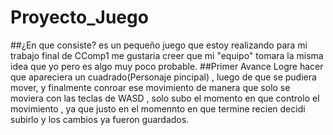 # Proyecto_Juego
##¿En que consiste?
es un pequeño juego que estoy realizando para mi trabajo final de CComp1
me gustaria creer que mi "equipo" tomara la misma idea  que yo pero es algo muy poco probable.
##Primer Avance 
Logre hacer  que apareciera un cuadrado(Personaje pincipal) , luego de que se pudiera mover, y finalmente conroar ese movimiento de manera que solo se moviera con las teclas de WASD , solo subo el momento en que controlo el movimiento , ya que justo en el momennto en que termine recien decidi subirlo y los cambios ya fueron guardados.

